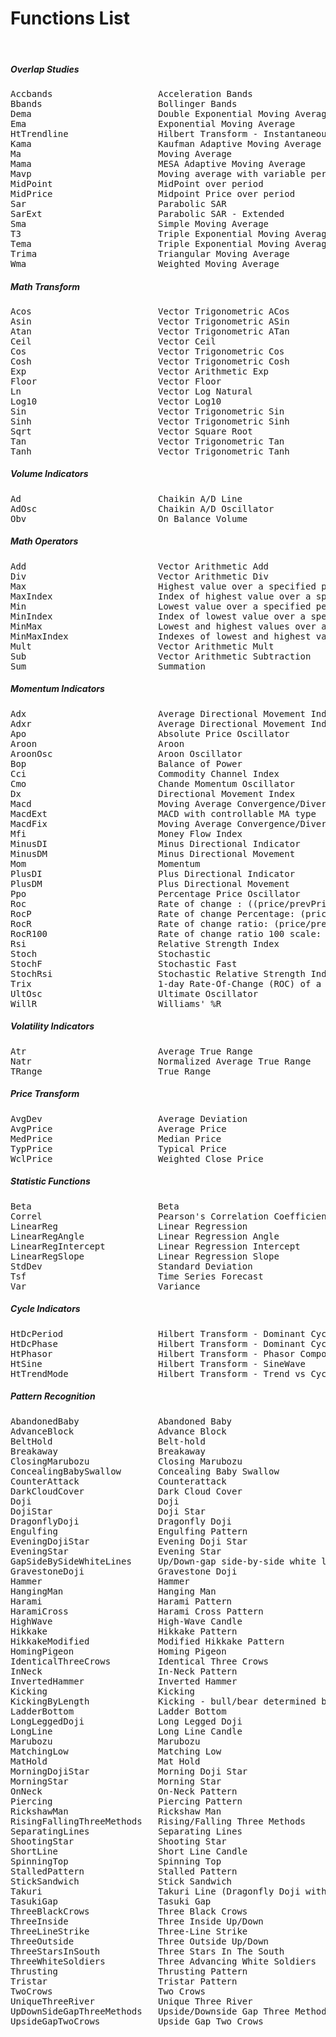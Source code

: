 # Functions List
<br>

##### Overlap Studies
<pre>
Accbands                    Acceleration Bands
Bbands                      Bollinger Bands
Dema                        Double Exponential Moving Average
Ema                         Exponential Moving Average
HtTrendline                 Hilbert Transform - Instantaneous Trendline
Kama                        Kaufman Adaptive Moving Average
Ma                          Moving Average
Mama                        MESA Adaptive Moving Average
Mavp                        Moving average with variable period
MidPoint                    MidPoint over period
MidPrice                    Midpoint Price over period
Sar                         Parabolic SAR
SarExt                      Parabolic SAR - Extended
Sma                         Simple Moving Average
T3                          Triple Exponential Moving Average (T3)
Tema                        Triple Exponential Moving Average
Trima                       Triangular Moving Average
Wma                         Weighted Moving Average
</pre>
##### Math Transform
<pre>
Acos                        Vector Trigonometric ACos
Asin                        Vector Trigonometric ASin
Atan                        Vector Trigonometric ATan
Ceil                        Vector Ceil
Cos                         Vector Trigonometric Cos
Cosh                        Vector Trigonometric Cosh
Exp                         Vector Arithmetic Exp
Floor                       Vector Floor
Ln                          Vector Log Natural
Log10                       Vector Log10
Sin                         Vector Trigonometric Sin
Sinh                        Vector Trigonometric Sinh
Sqrt                        Vector Square Root
Tan                         Vector Trigonometric Tan
Tanh                        Vector Trigonometric Tanh
</pre>
##### Volume Indicators
<pre>
Ad                          Chaikin A/D Line
AdOsc                       Chaikin A/D Oscillator
Obv                         On Balance Volume
</pre>
##### Math Operators
<pre>
Add                         Vector Arithmetic Add
Div                         Vector Arithmetic Div
Max                         Highest value over a specified period
MaxIndex                    Index of highest value over a specified period
Min                         Lowest value over a specified period
MinIndex                    Index of lowest value over a specified period
MinMax                      Lowest and highest values over a specified period
MinMaxIndex                 Indexes of lowest and highest values over a specified period
Mult                        Vector Arithmetic Mult
Sub                         Vector Arithmetic Subtraction
Sum                         Summation
</pre>
##### Momentum Indicators
<pre>
Adx                         Average Directional Movement Index
Adxr                        Average Directional Movement Index Rating
Apo                         Absolute Price Oscillator
Aroon                       Aroon
AroonOsc                    Aroon Oscillator
Bop                         Balance of Power
Cci                         Commodity Channel Index
Cmo                         Chande Momentum Oscillator
Dx                          Directional Movement Index
Macd                        Moving Average Convergence/Divergence
MacdExt                     MACD with controllable MA type
MacdFix                     Moving Average Convergence/Divergence Fix 12/26
Mfi                         Money Flow Index
MinusDI                     Minus Directional Indicator
MinusDM                     Minus Directional Movement
Mom                         Momentum
PlusDI                      Plus Directional Indicator
PlusDM                      Plus Directional Movement
Ppo                         Percentage Price Oscillator
Roc                         Rate of change : ((price/prevPrice)-1)*100
RocP                        Rate of change Percentage: (price-prevPrice)/prevPrice
RocR                        Rate of change ratio: (price/prevPrice)
RocR100                     Rate of change ratio 100 scale: (price/prevPrice)*100
Rsi                         Relative Strength Index
Stoch                       Stochastic
StochF                      Stochastic Fast
StochRsi                    Stochastic Relative Strength Index
Trix                        1-day Rate-Of-Change (ROC) of a Triple Smooth EMA
UltOsc                      Ultimate Oscillator
WillR                       Williams' %R
</pre>
##### Volatility Indicators
<pre>
Atr                         Average True Range
Natr                        Normalized Average True Range
TRange                      True Range
</pre>
##### Price Transform
<pre>
AvgDev                      Average Deviation
AvgPrice                    Average Price
MedPrice                    Median Price
TypPrice                    Typical Price
WclPrice                    Weighted Close Price
</pre>
##### Statistic Functions
<pre>
Beta                        Beta
Correl                      Pearson's Correlation Coefficient (r)
LinearReg                   Linear Regression
LinearRegAngle              Linear Regression Angle
LinearRegIntercept          Linear Regression Intercept
LinearRegSlope              Linear Regression Slope
StdDev                      Standard Deviation
Tsf                         Time Series Forecast
Var                         Variance
</pre>
##### Cycle Indicators
<pre>
HtDcPeriod                  Hilbert Transform - Dominant Cycle Period
HtDcPhase                   Hilbert Transform - Dominant Cycle Phase
HtPhasor                    Hilbert Transform - Phasor Components
HtSine                      Hilbert Transform - SineWave
HtTrendMode                 Hilbert Transform - Trend vs Cycle Mode
</pre>
##### Pattern Recognition
<pre>
AbandonedBaby               Abandoned Baby
AdvanceBlock                Advance Block
BeltHold                    Belt-hold
Breakaway                   Breakaway
ClosingMarubozu             Closing Marubozu
ConcealingBabySwallow       Concealing Baby Swallow
CounterAttack               Counterattack
DarkCloudCover              Dark Cloud Cover
Doji                        Doji
DojiStar                    Doji Star
DragonflyDoji               Dragonfly Doji
Engulfing                   Engulfing Pattern
EveningDojiStar             Evening Doji Star
EveningStar                 Evening Star
GapSideBySideWhiteLines     Up/Down-gap side-by-side white lines
GravestoneDoji              Gravestone Doji
Hammer                      Hammer
HangingMan                  Hanging Man
Harami                      Harami Pattern
HaramiCross                 Harami Cross Pattern
HighWave                    High-Wave Candle
Hikkake                     Hikkake Pattern
HikkakeModified             Modified Hikkake Pattern
HomingPigeon                Homing Pigeon
IdenticalThreeCrows         Identical Three Crows
InNeck                      In-Neck Pattern
InvertedHammer              Inverted Hammer
Kicking                     Kicking
KickingByLength             Kicking - bull/bear determined by the longer marubozu
LadderBottom                Ladder Bottom
LongLeggedDoji              Long Legged Doji
LongLine                    Long Line Candle
Marubozu                    Marubozu
MatchingLow                 Matching Low
MatHold                     Mat Hold
MorningDojiStar             Morning Doji Star
MorningStar                 Morning Star
OnNeck                      On-Neck Pattern
Piercing                    Piercing Pattern
RickshawMan                 Rickshaw Man
RisingFallingThreeMethods   Rising/Falling Three Methods
SeparatingLines             Separating Lines
ShootingStar                Shooting Star
ShortLine                   Short Line Candle
SpinningTop                 Spinning Top
StalledPattern              Stalled Pattern
StickSandwich               Stick Sandwich
Takuri                      Takuri Line (Dragonfly Doji with very long lower shadow)
TasukiGap                   Tasuki Gap
ThreeBlackCrows             Three Black Crows
ThreeInside                 Three Inside Up/Down
ThreeLineStrike             Three-Line Strike
ThreeOutside                Three Outside Up/Down
ThreeStarsInSouth           Three Stars In The South
ThreeWhiteSoldiers          Three Advancing White Soldiers
Thrusting                   Thrusting Pattern
Tristar                     Tristar Pattern
TwoCrows                    Two Crows
UniqueThreeRiver            Unique Three River
UpDownSideGapThreeMethods   Upside/Downside Gap Three Methods
UpsideGapTwoCrows           Upside Gap Two Crows
</pre>
